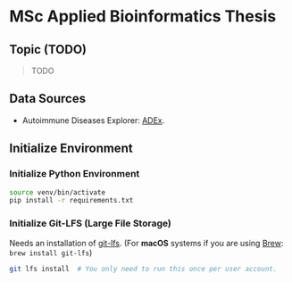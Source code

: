 # MSc Applied Bioinformatics Thesis

## Topic (TODO)

>TODO

## Data Sources

- Autoimmune Diseases Explorer: [ADEx](https://adex.genyo.es).

## Initialize Environment

### Initialize Python Environment 

```bash
source venv/bin/activate
pip install -r requirements.txt
```

### Initialize Git-LFS (Large File Storage)

Needs an installation of [git-lfs](https://git-lfs.com). 
(For **macOS** systems if you are using [Brew](https://brew.sh): `brew install git-lfs`)

```bash
git lfs install  # You only need to run this once per user account.
```
